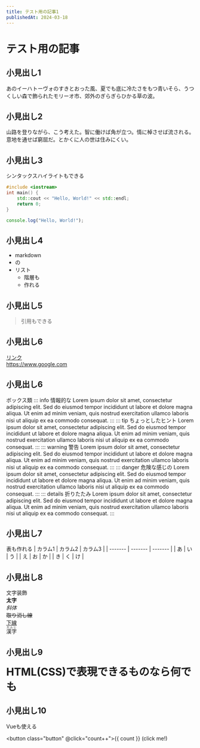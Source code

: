 ```yaml
---
title: テスト用の記事1
publishedAt: 2024-03-18
---
```


# テスト用の記事
## 小見出し1
あのイーハトーヴォのすきとおった風、夏でも底に冷たさをもつ青いそら、うつくしい森で飾られたモリーオ市、郊外のぎらぎらひかる草の波。

## 小見出し2
山路を登りながら、こう考えた。智に働けば角が立つ。情に棹させば流される。意地を通せば窮屈だ。とかくに人の世は住みにくい。

## 小見出し3
シンタックスハイライトもできる
```cpp
#include <iostream>
int main() {
    std::cout << "Hello, World!" << std::endl;
    return 0;
}
```
```ts
console.log("Hello, World!");
```

## 小見出し4
- markdown
- の
- リスト
  - 階層も
  - 作れる

## 小見出し5
> 引用もできる

## 小見出し6
[リンク](https://www.google.com)  
https://www.google.com

## 小見出し6
ボックス類
::: info 情報的な
Lorem ipsum dolor sit amet, consectetur adipiscing elit. Sed do eiusmod tempor incididunt ut labore et dolore magna aliqua. Ut enim ad minim veniam, quis nostrud exercitation ullamco laboris nisi ut aliquip ex ea commodo consequat.
:::
::: tip ちょっとしたヒント
Lorem ipsum dolor sit amet, consectetur adipiscing elit. Sed do eiusmod tempor incididunt ut labore et dolore magna aliqua. Ut enim ad minim veniam, quis nostrud exercitation ullamco laboris nisi ut aliquip ex ea commodo consequat.
:::
::: warning 警告
Lorem ipsum dolor sit amet, consectetur adipiscing elit. Sed do eiusmod tempor incididunt ut labore et dolore magna aliqua. Ut enim ad minim veniam, quis nostrud exercitation ullamco laboris nisi ut aliquip ex ea commodo consequat.
:::
::: danger 危険な感じの
Lorem ipsum dolor sit amet, consectetur adipiscing elit. Sed do eiusmod tempor incididunt ut labore et dolore magna aliqua. Ut enim ad minim veniam, quis nostrud exercitation ullamco laboris nisi ut aliquip ex ea commodo consequat.
:::
::: details 折りたたみ
Lorem ipsum dolor sit amet, consectetur adipiscing elit. Sed do eiusmod tempor incididunt ut labore et dolore magna aliqua. Ut enim ad minim veniam, quis nostrud exercitation ullamco laboris nisi ut aliquip ex ea commodo consequat.
:::

## 小見出し7
表も作れる
| カラム1 | カラム2 | カラム3 | 
| ------- | ------- | ------- | 
| あ      | い      | う      | 
| え      | お      | か      | 
| き      | く      | け      | 

## 小見出し8
文字装飾  
**太字**  
*斜体*  
~~取り消し線~~  
<u>下線</u>  
<ruby>漢字<rt>かんじ</rt></ruby>  

## 小見出し9
<span style="font-size: 2em; color: var(--vp-c-brand-1); font-weight: bold;">HTML(CSS)で表現できるものなら何でも</span>

## 小見出し10
Vueも使える
<script lang="ts" setup>
import { ref } from "vue";
const count = ref(0);
</script>
<button class="button" @click="count++">{{ count }} (click me!)</button>
<style scoped>
.button {
  background-color: var(--vp-c-brand-soft);
  border-radius: 5px;
  padding: 10px 15px;
  font-size: 16px;
}
</style>
